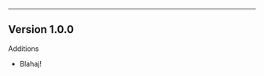 ------------------------------------------------------
Version 1.0.0
------------------------------------------------------
Additions
- Blahaj!